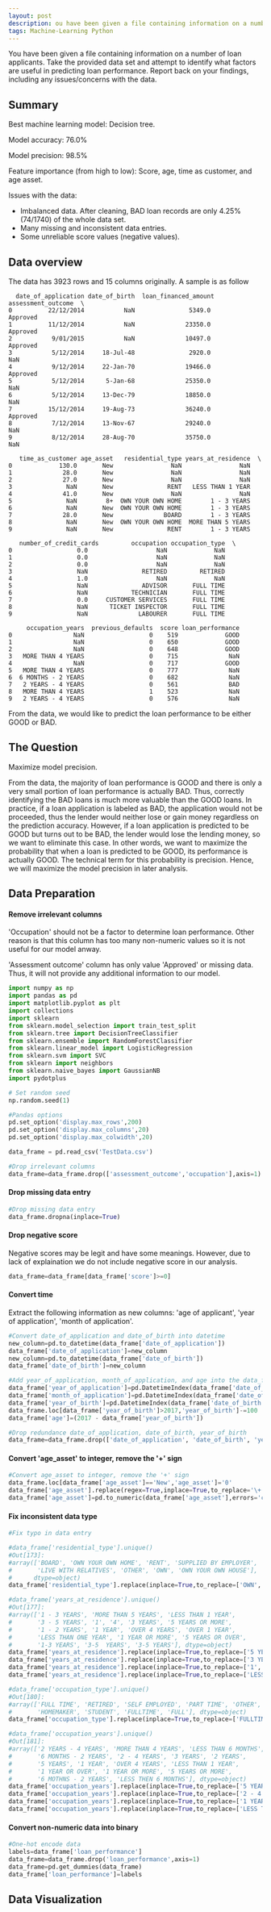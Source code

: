 ```yaml
---
layout: post
description: ou have been given a file containing information on a number of loan applicants.
tags: Machine-Learning Python
---
```


You have been given a file containing information on a number of loan applicants. Take the provided data set and attempt to identify what factors are useful in predicting loan performance. Report back on your findings, including any issues/concerns with the data.

## Summary

Best machine learning model: Decision tree.

Model accuracy: 76.0%

Model precision: 98.5%

Feature importance (from high to low): Score, age, time as customer, and age asset.

Issues with the data:

* Imbalanced data. After cleaning, BAD loan records are only 4.25% (74/1740) of the whole data set.
* Many missing and inconsistent data entries.
* Some unreliable score values (negative values).

## Data overview

The data has 3923 rows and 15 columns originally. A sample is as follow
```
  date_of_application date_of_birth  loan_financed_amount assessment_outcome  \
0          22/12/2014           NaN               5349.0            Approved   
1          11/12/2014           NaN              23350.0            Approved   
2           9/01/2015           NaN              10497.0            Approved   
3           5/12/2014     18-Jul-48               2920.0                 NaN   
4           9/12/2014     22-Jan-70              19466.0            Approved   
5           5/12/2014      5-Jan-68              25350.0                 NaN   
6           5/12/2014     13-Dec-79              18850.0                 NaN   
7          15/12/2014     19-Aug-73              36240.0            Approved   
8           7/12/2014     13-Nov-67              29240.0                 NaN   
9           8/12/2014     28-Aug-70              35750.0                 NaN   

   time_as_customer age_asset   residential_type years_at_residence  \
0             130.0       New                NaN                NaN   
1              28.0       New                NaN                NaN   
2              27.0       New                NaN                NaN   
3               NaN       New               RENT   LESS THAN 1 YEAR   
4              41.0       New                NaN                NaN   
5               NaN        8+  OWN YOUR OWN HOME        1 - 3 YEARS   
6               NaN       New  OWN YOUR OWN HOME        1 - 3 YEARS   
7              28.0       New              BOARD        1 - 3 YEARS   
8               NaN       New  OWN YOUR OWN HOME  MORE THAN 5 YEARS   
9               NaN       New               RENT        1 - 3 YEARS   

   number_of_credit_cards         occupation occupation_type  \
0                  0.0                   NaN             NaN   
1                  0.0                   NaN             NaN   
2                  0.0                   NaN             NaN   
3                  NaN               RETIRED         RETIRED   
4                  1.0                   NaN             NaN   
5                  NaN               ADVISOR       FULL TIME   
6                  NaN            TECHNICIAN       FULL TIME   
7                  0.0     CUSTOMER SERVICES       FULL TIME   
8                  NaN      TICKET INSPECTOR       FULL TIME   
9                  NaN              LABOURER       FULL TIME   

     occupation_years  previous_defaults  score loan_performance  
0                 NaN                  0    519             GOOD  
1                 NaN                  0    650             GOOD  
2                 NaN                  0    648             GOOD  
3   MORE THAN 4 YEARS                  0    715              NaN  
4                 NaN                  0    717             GOOD  
5   MORE THAN 4 YEARS                  0    777              NaN  
6  6 MONTHS - 2 YEARS                  0    682              NaN  
7   2 YEARS - 4 YEARS                  0    561              BAD  
8   MORE THAN 4 YEARS                  1    523              NaN  
9   2 YEARS - 4 YEARS                  0    576              NaN  
```
From the data, we would like to predict the loan performance to be either GOOD or BAD.

## The Question

Maximize model precision.

From the data, the majority of loan performance is GOOD and there is only a very small portion of loan performance is actually BAD. Thus, correctly identifying the BAD loans is much more valuable than the GOOD loans. In practice, if a loan application is labeled as BAD, the application would not be proceeded, thus the lender would neither lose or gain money regardless on the prediction accuracy. However, if a loan application is predicted to be GOOD but turns out to be BAD, the lender would lose the lending money, so we want to eliminate this case. In other words, we want to maximize the probability that when a loan is predicted to be GOOD,  its performance is actually GOOD. The technical term for this probability is precision. Hence, we will maximize the model precision in later analysis.

## Data Preparation

#### Remove irrelevant columns

'Occupation' should not be a factor to determine loan performance. Other reason is that this column has too many non-numeric values so it is not useful for our model anway.

'Assessment outcome' column has only value 'Approved' or missing data. Thus, it will not provide any additional information to our model.

```python
import numpy as np
import pandas as pd
import matplotlib.pyplot as plt
import collections
import sklearn
from sklearn.model_selection import train_test_split
from sklearn.tree import DecisionTreeClassifier
from sklearn.ensemble import RandomForestClassifier
from sklearn.linear_model import LogisticRegression
from sklearn.svm import SVC 
from sklearn import neighbors
from sklearn.naive_bayes import GaussianNB
import pydotplus

# Set random seed
np.random.seed(1)

#Pandas options
pd.set_option('display.max_rows',200)
pd.set_option('display.max_columns',20)
pd.set_option('display.max_colwidth',20)

data_frame = pd.read_csv('TestData.csv')

#Drop irrelevant columns
data_frame=data_frame.drop(['assessment_outcome','occupation'],axis=1)
```

#### Drop missing data entry

```python
#Drop missing data entry
data_frame.dropna(inplace=True)
```

#### Drop negative score

Negative scores may be legit and have some meanings. However, due to lack of explaination we do not include negative score in our analysis. 

```python
data_frame=data_frame[data_frame['score']>=0]
```

#### Convert time

Extract the following information as new columns: 'age of applicant', 'year of application', 'month of application'.

```python
#Convert date_of_application and date_of_birth into datetime
new_column=pd.to_datetime(data_frame['date_of_application'])
data_frame['date_of_application']=new_column
new_column=pd.to_datetime(data_frame['date_of_birth'])
data_frame['date_of_birth']=new_column

#Add year_of_application, month_of_application, and age into the data_frame
data_frame['year_of_application']=pd.DatetimeIndex(data_frame['date_of_application']).year
data_frame['month_of_application']=pd.DatetimeIndex(data_frame['date_of_application']).month
data_frame['year_of_birth']=pd.DatetimeIndex(data_frame['date_of_birth']).year
data_frame.loc[data_frame['year_of_birth']>2017,'year_of_birth']-=100
data_frame['age']=(2017 - data_frame['year_of_birth'])

#Drop redundance date_of_application, date_of_birth, year_of_birth
data_frame=data_frame.drop(['date_of_application', 'date_of_birth', 'year_of_birth'],axis=1)
```
#### Convert 'age_asset' to integer, remove the '+' sign

```python
#Convert age_asset to integer, remove the '+' sign
data_frame.loc[data_frame['age_asset']=='New','age_asset']='0'
data_frame['age_asset'].replace(regex=True,inplace=True,to_replace='\+',value='')
data_frame['age_asset']=pd.to_numeric(data_frame['age_asset'],errors='coerce')
```

#### Fix inconsistent data type

```python
#Fix typo in data entry

#data_frame['residential_type'].unique()
#Out[173]: 
#array(['BOARD', 'OWN YOUR OWN HOME', 'RENT', 'SUPPLIED BY EMPLOYER',
#       'LIVE WITH RELATIVES', 'OTHER', 'OWN', 'OWN YOUR OWN HOUSE'],
#      dtype=object)
data_frame['residential_type'].replace(inplace=True,to_replace=['OWN','OWN YOUR OWN HOME'],value='OWN YOUR OWN HOUSE')

#data_frame['years_at_residence'].unique()
#Out[177]: 
#array(['1 - 3 YEARS', 'MORE THAN 5 YEARS', 'LESS THAN 1 YEAR',
#       '3 - 5 YEARS', '1', '4', '3 YEARS', '5 YEARS OR MORE',
#       '1 - 2 YEARS', '1 YEAR', 'OVER 4 YEARS', 'OVER 1 YEAR',
#       'LESS THAN ONE YEAR', '1 YEAR OR MORE', '5 YEARS OR OVER',
#       '1-3 YEARS', '3-5  YEARS', '3-5 YEARS'], dtype=object)
data_frame['years_at_residence'].replace(inplace=True,to_replace=['5 YEARS OR MORE','5 YEARS OR OVER'],value='MORE THAN 5 YEARS')
data_frame['years_at_residence'].replace(inplace=True,to_replace=['3 YEARS','OVER 4 YEARS','3-5  YEARS','3-5 YEARS','4'],value='3 - 5 YEARS')
data_frame['years_at_residence'].replace(inplace=True,to_replace=['1','1 - 2 YEARS','1 YEAR','OVER 1 YEAR','1 YEAR OR MORE','1-3 YEARS'],value='1 - 3 YEARS')
data_frame['years_at_residence'].replace(inplace=True,to_replace=['LESS THAN ONE YEAR'],value='LESS THAN 1 YEAR')

#data_frame['occupation_type'].unique()
#Out[180]: 
#array(['FULL TIME', 'RETIRED', 'SELF EMPLOYED', 'PART TIME', 'OTHER',
#       'HOMEMAKER', 'STUDENT', 'FULLTIME', 'FULL'], dtype=object)
data_frame['occupation_type'].replace(inplace=True,to_replace=['FULLTIME','FULL'],value='FULL TIME')

#data_frame['occupation_years'].unique()
#Out[181]: 
#array(['2 YEARS - 4 YEARS', 'MORE THAN 4 YEARS', 'LESS THAN 6 MONTHS',
#       '6 MONTHS - 2 YEARS', '2 - 4 YEARS', '3 YEARS', '2 YEARS',
#       '5 YEARS', '1 YEAR', 'OVER 4 YEARS', 'LESS THAN 1 YEAR',
#       '1 YEAR OR OVER', '1 YEAR OR MORE', '5 YEARS OR MORE',
#       '6 MOTHNS - 2 YEARS', 'LESS THEN 6 MONTHS'], dtype=object)
data_frame['occupation_years'].replace(inplace=True,to_replace=['5 YEARS','OVER 4 YEARS','5 YEARS OR MORE'],value='MORE THAN 4 YEARS')
data_frame['occupation_years'].replace(inplace=True,to_replace=['2 - 4 YEARS','3 YEARS','2 YEARS'],value='2 YEARS - 4 YEARS')
data_frame['occupation_years'].replace(inplace=True,to_replace=['1 YEAR','LESS THAN 1 YEAR','1 YEAR OR OVER','1 YEAR OR MORE','6 MOTHNS - 2 YEARS'],value='6 MONTHS - 2 YEARS')
data_frame['occupation_years'].replace(inplace=True,to_replace=['LESS THEN 6 MONTHS'],value='LESS THAN 6 MONTHS')
```

#### Convert non-numeric data into binary

```python
#One-hot encode data
labels=data_frame['loan_performance']
data_frame=data_frame.drop('loan_performance',axis=1)
data_frame=pd.get_dummies(data_frame)
data_frame['loan_performance']=labels
```

## Data Visualization











